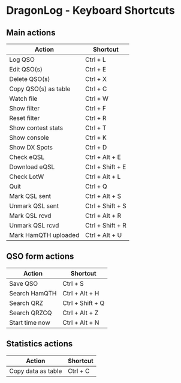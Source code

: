 DragonLog - Keyboard Shortcuts
==============================

Main actions
------------

| Action               | Shortcut         |
|----------------------|------------------|
| Log QSO              | Ctrl + L         |
| Edit QSO(s)          | Ctrl + E         |
| Delete QSO(s)        | Ctrl + X         |
| Copy QSO(s) as table | Ctrl + C         |
| Watch file           | Ctrl + W         |
| Show filter          | Ctrl + F         |
| Reset filter         | Ctrl + R         |
| Show contest stats   | Ctrl + T         |
| Show console         | Ctrl + K         |
| Show DX Spots        | Ctrl + D         |
| Check eQSL           | Ctrl + Alt + E   |
| Download eQSL        | Ctrl + Shift + E |
| Check LotW           | Ctrl + Alt + L   |
| Quit                 | Ctrl + Q         |
| Mark QSL sent        | Ctrl + Alt + S   |
| Unmark QSL sent      | Ctrl + Shift + S |
| Mark QSL rcvd        | Ctrl + Alt + R   |
| Unmark QSL rcvd      | Ctrl + Shift + R |
| Mark HamQTH uploaded | Ctrl + Alt + U   |


QSO form actions
----------------

| Action         | Shortcut         |
|----------------|------------------|
| Save QSO       | Ctrl + S         |
| Search HamQTH  | Ctrl + Alt + H   |
| Search QRZ     | Ctrl + Shift + Q |
| Search QRZCQ   | Ctrl + Alt + Z   |
| Start time now | Ctrl + Alt + N   |


Statistics actions
------------------

| Action             | Shortcut |
|--------------------|----------|
| Copy data as table | Ctrl + C |
